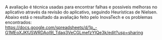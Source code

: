 A avaliação é técnica usadas para encontrar falhas e possíveis melhoras no aplicativo através da revisão do aplicativo, seguindo Heurísticas de Nielsen.
<br>
Abaixo está o resultado da avaliação feito pelo InovaTech e os problemas encontrados:
<br>
https://docs.google.com/spreadsheets/d/1p_-G1MEoXJKfJSWRDAol9l_Tdaq3VeCGLmefzYIQe3k/edit?usp=sharing
